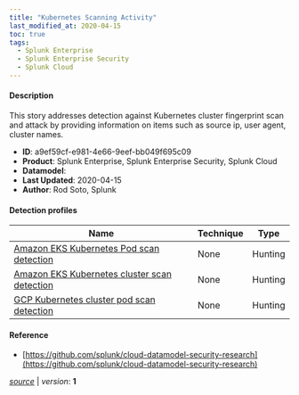 ```yaml
---
title: "Kubernetes Scanning Activity"
last_modified_at: 2020-04-15
toc: true
tags:
  - Splunk Enterprise
  - Splunk Enterprise Security
  - Splunk Cloud
---
```


#### Description

This story addresses detection against Kubernetes cluster fingerprint scan and attack by providing information on items such as source ip, user agent, cluster names.

- **ID**: a9ef59cf-e981-4e66-9eef-bb049f695c09
- **Product**: Splunk Enterprise, Splunk Enterprise Security, Splunk Cloud
- **Datamodel**: 
- **Last Updated**: 2020-04-15
- **Author**: Rod Soto, Splunk

#### Detection profiles

| Name        | Technique   | Type         |
| ----------- | ----------- |--------------|
| [Amazon EKS Kubernetes Pod scan detection](/cloud/amazon_eks_kubernetes_pod_scan_detection/) | None | Hunting |
| [Amazon EKS Kubernetes cluster scan detection](/cloud/amazon_eks_kubernetes_cluster_scan_detection/) | None | Hunting |
| [GCP Kubernetes cluster pod scan detection](/cloud/gcp_kubernetes_cluster_pod_scan_detection/) | None | Hunting |

#### Reference

* [https://github.com/splunk/cloud-datamodel-security-research](https://github.com/splunk/cloud-datamodel-security-research)



[_source_](https://github.com/splunk/security_content/tree/develop/stories/kubernetes_scanning_activity.yml) | _version_: **1**